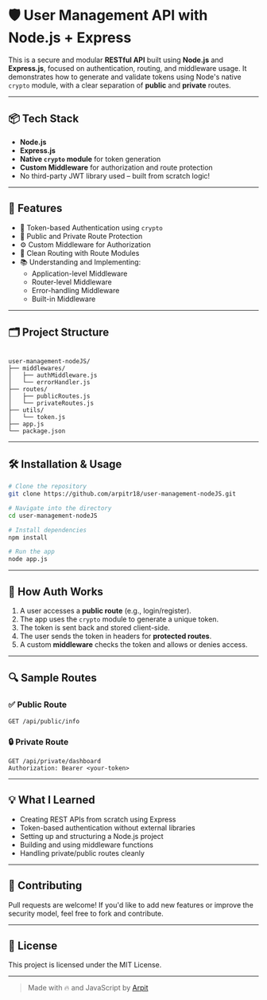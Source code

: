 # 🛡️ User Management API with Node.js + Express

This is a secure and modular **RESTful API** built using **Node.js** and **Express.js**, focused on authentication, routing, and middleware usage. It demonstrates how to generate and validate tokens using Node's native `crypto` module, with a clear separation of **public** and **private** routes.

---

## 📦 Tech Stack

- **Node.js**
- **Express.js**
- **Native `crypto` module** for token generation
- **Custom Middleware** for authorization and route protection
- No third-party JWT library used – built from scratch logic!

---

## 🚀 Features

- 🔐 Token-based Authentication using `crypto`
- 🧱 Public and Private Route Protection
- ⚙️ Custom Middleware for Authorization
- 🧭 Clean Routing with Route Modules
- 📚 Understanding and Implementing:
  - Application-level Middleware
  - Router-level Middleware
  - Error-handling Middleware
  - Built-in Middleware

---

## 🗂️ Project Structure

```

user-management-nodeJS/
├── middlewares/
│   ├── authMiddleware.js
│   └── errorHandler.js
├── routes/
│   ├── publicRoutes.js
│   └── privateRoutes.js
├── utils/
│   └── token.js
├── app.js
└── package.json

````

---

## 🛠️ Installation & Usage

```bash
# Clone the repository
git clone https://github.com/arpitr18/user-management-nodeJS.git

# Navigate into the directory
cd user-management-nodeJS

# Install dependencies
npm install

# Run the app
node app.js
````

---

## 🔐 How Auth Works

1. A user accesses a **public route** (e.g., login/register).
2. The app uses the `crypto` module to generate a unique token.
3. The token is sent back and stored client-side.
4. The user sends the token in headers for **protected routes**.
5. A custom **middleware** checks the token and allows or denies access.

---

## 🔍 Sample Routes

### ✅ Public Route

```http
GET /api/public/info
```

### 🔒 Private Route

```http
GET /api/private/dashboard
Authorization: Bearer <your-token>
```

---

## 💡 What I Learned

* Creating REST APIs from scratch using Express
* Token-based authentication without external libraries
* Setting up and structuring a Node.js project
* Building and using middleware functions
* Handling private/public routes cleanly

---

## 🤝 Contributing

Pull requests are welcome! If you'd like to add new features or improve the security model, feel free to fork and contribute.

---

## 📃 License

This project is licensed under the MIT License.

---

> Made with 🔥 and JavaScript by [Arpit](https://github.com/arpitr18)
